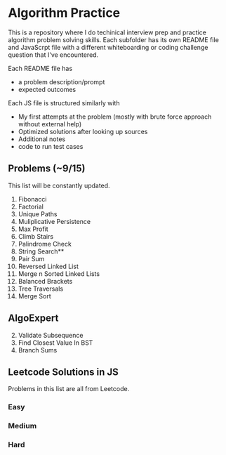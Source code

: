 # Algorithm Practice
This is a repository where I do techinical interview prep and practice algorithm problem solving skills. Each subfolder has its own README file and JavaScrpt file with a different whiteboarding or coding challenge question that I've encountered.

Each README file has
* a problem description/prompt
* expected outcomes

Each JS file is structured similarly with
* My first attempts at the problem (mostly with brute force approach without external help)
* Optimized solutions after looking up sources
* Additional notes
* code to run test cases


## Problems (~9/15)
This list will be constantly updated.
1. Fibonacci
2. Factorial
3. Unique Paths
4. Muliplicative Persistence
5. Max Profit
6. Climb Stairs
7. Palindrome Check
8. String Search**
9. Pair Sum
10. Reversed Linked List
11. Merge n Sorted Linked Lists
12. Balanced Brackets
13. Tree Traversals
15. Merge Sort

## AlgoExpert
02. Validate Subsequence
03. Find Closest Value In BST
04. Branch Sums

## Leetcode Solutions in JS
Problems in this list are all from Leetcode.

### Easy
### Medium
### Hard
